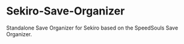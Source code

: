 # Sekiro-Save-Organizer

Standalone Save Organizer for Sekiro based on the SpeedSouls Save Organizer.
